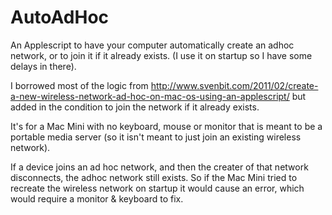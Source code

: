 AutoAdHoc
=========

An Applescript to have your computer automatically create an adhoc network, or to join it if it already exists. (I use it on startup so I have some delays in there).

I borrowed most of the logic from http://www.svenbit.com/2011/02/create-a-new-wireless-network-ad-hoc-on-mac-os-using-an-applescript/
but added in the condition to join the network if it already exists.


  It's for a Mac Mini with no keyboard, mouse or monitor that is meant to be a portable media server (so it isn't meant to just join an existing wireless network).

  If a device joins an ad hoc network, and then the creater of that network disconnects, the adhoc network still exists. So if the Mac Mini tried to recreate the wireless network on startup it would cause an error, which would require a monitor & keyboard to fix.
